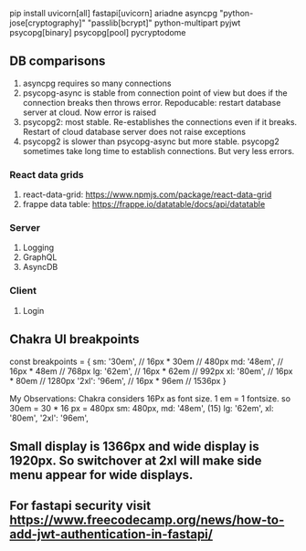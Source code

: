 pip install uvicorn[all] fastapi[uvicorn] ariadne asyncpg "python-jose[cryptography]" "passlib[bcrypt]" python-multipart pyjwt psycopg[binary] psycopg[pool] pycryptodome

## DB comparisons
1. asyncpg requires so many connections
2. psycopg-async is stable from connection point of view but does if the connection breaks then throws error. Repoducable: restart database server at cloud. Now error is raised
3. psycopg2: most stable. Re-establishes the connections even if it breaks. Restart of cloud database server does not raise exceptions
4. psycopg2 is slower than psycopg-async but more stable. psycopg2 sometimes take long time to establish connections. But very less errors.

### React data grids
1. react-data-grid: https://www.npmjs.com/package/react-data-grid
2. frappe data table: https://frappe.io/datatable/docs/api/datatable

### Server
1. Logging
2. GraphQL
3. AsyncDB

### Client
1. Login



## Chakra UI breakpoints
const breakpoints = {
  sm: '30em', // 16px * 30em // 480px
  md: '48em', // 16px * 48em // 768px
  lg: '62em', // 16px * 62em // 992px
  xl: '80em', // 16px * 80em // 1280px
  '2xl': '96em', // 16px * 96em // 1536px
}

My Observations: Chakra considers 16Px as font size. 1 em = 1 fontsize. so 30em = 30 * 16 px = 480px
sm: 480px, 
md: '48em', (15)
lg: '62em',
xl: '80em',
'2xl': '96em',

## Small display is 1366px and wide display is 1920px. So switchover at 2xl will make side menu appear for wide displays.
## For fastapi security visit https://www.freecodecamp.org/news/how-to-add-jwt-authentication-in-fastapi/